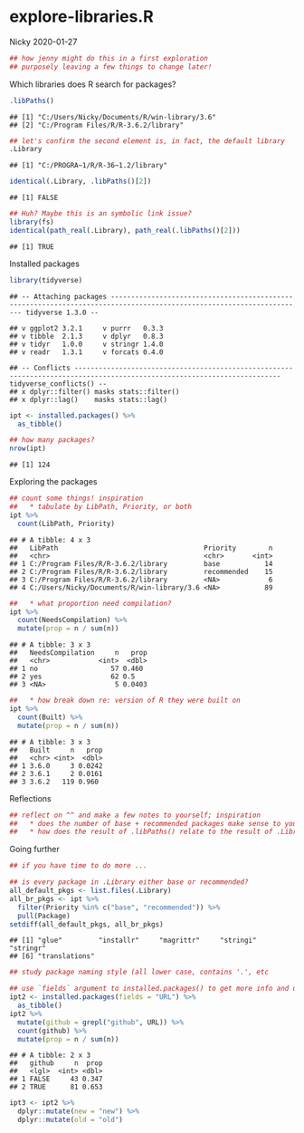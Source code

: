 explore-libraries.R
================
Nicky
2020-01-27

``` r
## how jenny might do this in a first exploration
## purposely leaving a few things to change later!
```

Which libraries does R search for packages?

``` r
.libPaths()
```

    ## [1] "C:/Users/Nicky/Documents/R/win-library/3.6"
    ## [2] "C:/Program Files/R/R-3.6.2/library"

``` r
## let's confirm the second element is, in fact, the default library
.Library
```

    ## [1] "C:/PROGRA~1/R/R-36~1.2/library"

``` r
identical(.Library, .libPaths()[2])
```

    ## [1] FALSE

``` r
## Huh? Maybe this is an symbolic link issue?
library(fs)
identical(path_real(.Library), path_real(.libPaths()[2]))
```

    ## [1] TRUE

Installed packages

``` r
library(tidyverse)
```

    ## -- Attaching packages ---------------------------------------------------------------------------------------------------------------------- tidyverse 1.3.0 --

    ## v ggplot2 3.2.1     v purrr   0.3.3
    ## v tibble  2.1.3     v dplyr   0.8.3
    ## v tidyr   1.0.0     v stringr 1.4.0
    ## v readr   1.3.1     v forcats 0.4.0

    ## -- Conflicts ------------------------------------------------------------------------------------------------------------------------- tidyverse_conflicts() --
    ## x dplyr::filter() masks stats::filter()
    ## x dplyr::lag()    masks stats::lag()

``` r
ipt <- installed.packages() %>%
  as_tibble()

## how many packages?
nrow(ipt)
```

    ## [1] 124

Exploring the packages

``` r
## count some things! inspiration
##   * tabulate by LibPath, Priority, or both
ipt %>%
  count(LibPath, Priority)
```

    ## # A tibble: 4 x 3
    ##   LibPath                                    Priority        n
    ##   <chr>                                      <chr>       <int>
    ## 1 C:/Program Files/R/R-3.6.2/library         base           14
    ## 2 C:/Program Files/R/R-3.6.2/library         recommended    15
    ## 3 C:/Program Files/R/R-3.6.2/library         <NA>            6
    ## 4 C:/Users/Nicky/Documents/R/win-library/3.6 <NA>           89

``` r
##   * what proportion need compilation?
ipt %>%
  count(NeedsCompilation) %>%
  mutate(prop = n / sum(n))
```

    ## # A tibble: 3 x 3
    ##   NeedsCompilation     n   prop
    ##   <chr>            <int>  <dbl>
    ## 1 no                  57 0.460 
    ## 2 yes                 62 0.5   
    ## 3 <NA>                 5 0.0403

``` r
##   * how break down re: version of R they were built on
ipt %>%
  count(Built) %>%
  mutate(prop = n / sum(n))
```

    ## # A tibble: 3 x 3
    ##   Built     n   prop
    ##   <chr> <int>  <dbl>
    ## 1 3.6.0     3 0.0242
    ## 2 3.6.1     2 0.0161
    ## 3 3.6.2   119 0.960

Reflections

``` r
## reflect on ^^ and make a few notes to yourself; inspiration
##   * does the number of base + recommended packages make sense to you?
##   * how does the result of .libPaths() relate to the result of .Library?
```

Going further

``` r
## if you have time to do more ...

## is every package in .Library either base or recommended?
all_default_pkgs <- list.files(.Library)
all_br_pkgs <- ipt %>%
  filter(Priority %in% c("base", "recommended")) %>%
  pull(Package)
setdiff(all_default_pkgs, all_br_pkgs)
```

    ## [1] "glue"         "installr"     "magrittr"     "stringi"      "stringr"     
    ## [6] "translations"

``` r
## study package naming style (all lower case, contains '.', etc

## use `fields` argument to installed.packages() to get more info and use it!
ipt2 <- installed.packages(fields = "URL") %>%
  as_tibble()
ipt2 %>%
  mutate(github = grepl("github", URL)) %>%
  count(github) %>%
  mutate(prop = n / sum(n))
```

    ## # A tibble: 2 x 3
    ##   github     n  prop
    ##   <lgl>  <int> <dbl>
    ## 1 FALSE     43 0.347
    ## 2 TRUE      81 0.653

``` r
ipt3 <- ipt2 %>%
  dplyr::mutate(new = "new") %>%
  dplyr::mutate(old = "old")
```
